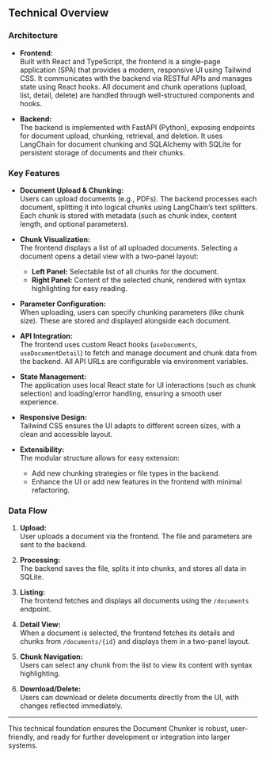## Technical Overview

### Architecture

- **Frontend:**  
  Built with React and TypeScript, the frontend is a single-page application (SPA) that provides a modern, responsive UI using Tailwind CSS. It communicates with the backend via RESTful APIs and manages state using React hooks. All document and chunk operations (upload, list, detail, delete) are handled through well-structured components and hooks.

- **Backend:**  
  The backend is implemented with FastAPI (Python), exposing endpoints for document upload, chunking, retrieval, and deletion. It uses LangChain for document chunking and SQLAlchemy with SQLite for persistent storage of documents and their chunks.

### Key Features

- **Document Upload & Chunking:**  
  Users can upload documents (e.g., PDFs). The backend processes each document, splitting it into logical chunks using LangChain’s text splitters. Each chunk is stored with metadata (such as chunk index, content length, and optional parameters).

- **Chunk Visualization:**  
  The frontend displays a list of all uploaded documents. Selecting a document opens a detail view with a two-panel layout:
  - **Left Panel:** Selectable list of all chunks for the document.
  - **Right Panel:** Content of the selected chunk, rendered with syntax highlighting for easy reading.

- **Parameter Configuration:**  
  When uploading, users can specify chunking parameters (like chunk size). These are stored and displayed alongside each document.

- **API Integration:**  
  The frontend uses custom React hooks (`useDocuments`, `useDocumentDetail`) to fetch and manage document and chunk data from the backend. All API URLs are configurable via environment variables.

- **State Management:**  
  The application uses local React state for UI interactions (such as chunk selection) and loading/error handling, ensuring a smooth user experience.

- **Responsive Design:**  
  Tailwind CSS ensures the UI adapts to different screen sizes, with a clean and accessible layout.

- **Extensibility:**  
  The modular structure allows for easy extension:
  - Add new chunking strategies or file types in the backend.
  - Enhance the UI or add new features in the frontend with minimal refactoring.

### Data Flow

1. **Upload:**  
   User uploads a document via the frontend. The file and parameters are sent to the backend.

2. **Processing:**  
   The backend saves the file, splits it into chunks, and stores all data in SQLite.

3. **Listing:**  
   The frontend fetches and displays all documents using the `/documents` endpoint.

4. **Detail View:**  
   When a document is selected, the frontend fetches its details and chunks from `/documents/{id}` and displays them in a two-panel layout.

5. **Chunk Navigation:**  
   Users can select any chunk from the list to view its content with syntax highlighting.

6. **Download/Delete:**  
   Users can download or delete documents directly from the UI, with changes reflected immediately.

---

This technical foundation ensures the Document Chunker is robust, user-friendly, and ready for further development or integration into larger systems.
